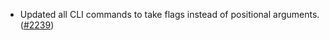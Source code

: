 *   Updated all CLI commands to take flags instead of positional arguments.
    ([#2239](https://github.com/informalsystems/ibc-rs/issues/2239))
